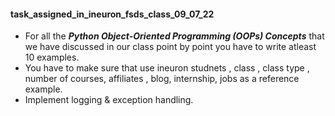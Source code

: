 #### <b>task_assigned_in_ineuron_fsds_class_09_07_22</b>

- For all the <b><i>Python Object-Oriented Programming (OOPs) Concepts</i></b> that we have discussed in our class point by point you have to write atleast 10 examples.
- You have to make sure that use ineuron studnets , class , class type , number of courses, affiliates , blog, internship, jobs as a reference example.
- Implement logging & exception handling.

